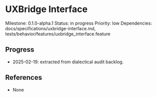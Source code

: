 # UXBridge Interface
Milestone: 0.1.0-alpha.1
Status: in progress
Priority: low
Dependencies: docs/specifications/uxbridge-interface.md, tests/behavior/features/uxbridge_interface.feature

## Progress
- 2025-02-19: extracted from dialectical audit backlog.

## References
- None
